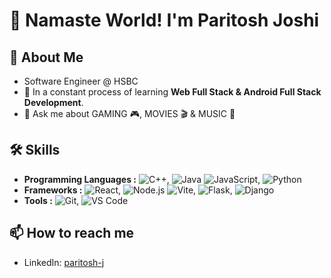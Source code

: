 # 👋 Namaste World! I'm Paritosh Joshi

## 🚀 About Me

- Software Engineer @ HSBC
- 🌱 In a constant process of learning **Web Full Stack & Android Full Stack Development**.
- 💬 Ask me about GAMING 🎮, MOVIES 🎬 & MUSIC 🎵

## 🛠 Skills

- **Programming Languages :** ![C++](https://img.shields.io/badge/-C++-black?style=flat&logo=c%2B%2B), ![Java](https://img.shields.io/badge/-Java-black?style=flat&logo=java) ![JavaScript](https://img.shields.io/badge/-JavaScript-black?style=flat&logo=javascript), ![Python](https://img.shields.io/badge/-Python-black?style=flat&logo=python)
- **Frameworks :** ![React](https://img.shields.io/badge/-React-black?style=flat&logo=react), ![Node.js](https://img.shields.io/badge/-Node.js-black?style=flat&logo=node.js) ![Vite](https://img.shields.io/badge/-Vite-black?style=flat&logo=vite), ![Flask](https://img.shields.io/badge/-Flask-black?style=flat&logo=flask), ![Django](https://img.shields.io/badge/-Django-black?style=flat&logo=django)
- **Tools :** ![Git](https://img.shields.io/badge/-Git-black?style=flat&logo=git), ![VS Code](https://img.shields.io/badge/-VS%20Code-black?style=flat&logo=visual-studio-code)

## 📫 How to reach me

- LinkedIn: [paritosh-j](https://www.linkedin.com/in/paritosh-j)
